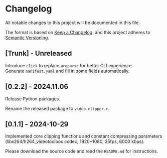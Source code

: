 # Changelog

All notable changes to this project will be documented in this file.

The format is based on [Keep a Changelog](https://keepachangelog.com/en/1.0.0/),
and this project adheres to [Semantic Versioning](https://semver.org/spec/v2.0.0.html).

## [Trunk] - Unreleased
Introduce `click` to replace `argparse` for better CLI experience.  
Generate `manifest.yaml` and fill in some fields automatically.

## [0.2.2] - 2024.11.06
Release Python packages.

Rename the released package to `video-clipper-r`.

## [0.1.1] - 2024-10-29
Implemented core clipping functions and constant compressing parameters (libx264/h264_videotoolbox codec, 1920*1080, 25fps, 6000 kbps).

Please download the source code and read the `README.md` for instructions.
